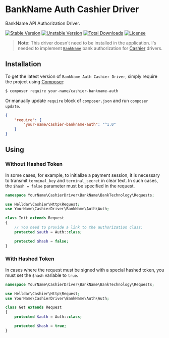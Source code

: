 # BankName Auth Cashier Driver

BankName API Authorization Driver.

[![Stable Version][badge_stable]][link_packagist]
[![Unstable Version][badge_unstable]][link_packagist]
[![Total Downloads][badge_downloads]][link_packagist]
[![License][badge_license]][link_license]

> **Note:** This driver doesn't need to be installed in the application. I's needed to implement [`BankName`](#) bank authorization for [Cashier](https://github.com/andrey-helldar/cashier) drivers.

## Installation

To get the latest version of `BankName Auth Cashier Driver`, simply require the project using [Composer](https://getcomposer.org):

```bash
$ composer require your-name/cashier-bankname-auth
```

Or manually update `require` block of `composer.json` and run `composer update`.

```json
{
    "require": {
        "your-name/cashier-bankname-auth": "^1.0"
    }
}
```

## Using

### Without Hashed Token

In some cases, for example, to initialize a payment session, it is necessary to transmit `terminal_key` and `terminal_secret` in clear text. In such cases, the `$hash = false`
parameter must be specified in the request.

```php
namespace YourName\CashierDriver\BankName\BankTechnology\Requests;

use Helldar\Cashier\Http\Request;
use YourName\CashierDriver\BankName\Auth\Auth;

class Init extends Request
{
    // You need to provide a link to the authorization class:
    protected $auth = Auth::class;

    protected $hash = false;
}
```

### With Hashed Token

In cases where the request must be signed with a special hashed token, you must set the `$hash` variable to `true`.

```php
namespace YourName\CashierDriver\BankName\BankTechnology\Requests;

use Helldar\Cashier\Http\Request;
use YourName\CashierDriver\BankName\Auth\Auth;

class Get extends Request
{
    protected $auth = Auth::class;

    protected $hash = true;
}
```

[badge_downloads]:      https://img.shields.io/packagist/dt/andrey-helldar/cashier.svg?style=flat-square

[badge_license]:        https://img.shields.io/packagist/l/andrey-helldar/cashier.svg?style=flat-square

[badge_stable]:         https://img.shields.io/github/v/release/andrey-helldar/cashier?label=stable&style=flat-square

[badge_unstable]:       https://img.shields.io/badge/unstable-dev--main-orange?style=flat-square

[link_license]:         LICENSE

[link_packagist]:       https://packagist.org/packages/andrey-helldar/cashier
